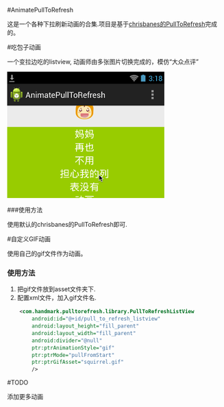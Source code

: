 #AnimatePullToRefresh

这是一个各种下拉刷新动画的合集.项目是基于[chrisbanes的PullToRefresh](https://github.com/chrisbanes/Android-PullToRefresh)完成的。

#吃包子动画

一个变拉边吃的listview, 动画师由多张图片切换完成的，模仿“大众点评”
 
 ![](./slide.gif)
 
###使用方法

使用默认的chrisbanes的PullToRefresh即可.

#自定义GIF动画

使用自己的gif文件作为动画。

### 使用方法

1. 把gif文件放到asset文件夹下.
2. 配置xml文件，加入gif文件名.

```xml
    <com.handmark.pulltorefresh.library.PullToRefreshListView
        android:id="@+id/pull_to_refresh_listview"
        android:layout_height="fill_parent"
        android:layout_width="fill_parent"
        android:divider="@null"
        ptr:ptrAnimationStyle="gif"
        ptr:ptrMode="pullFromStart"
        ptr:ptrGifAsset="squirrel.gif"
        />
```
 
#TODO
    
添加更多动画